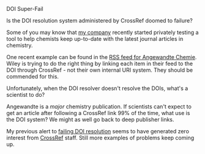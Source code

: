 DOI Super-Fail

Is the DOI resolution system administered by CrossRef doomed to failure?

Some of you may know that [my company]() recently started privately testing a tool to help chemists keep up-to-date with the latest journal articles in chemistry.

One recent example can be found in the [RSS feed for Angewandte Chemie](http://www3.interscience.wiley.com/rss/journal/26737). Wiley is trying to do the right thing by linking each item in their feed to the DOI through CrossRef - not their own internal URI system. They should be commended for this.

Unfortunately, when the DOI resolver doesn't resolve the DOIs, what's a scientist to do?

Angewandte is a *major* chemistry publication. If scientists can't expect to get an article after following a CrossRef link 99% of the time, what use is the DOI system? We might as well go back to deep publisher links.

My previous alert to [failing DOI resolution]() seems to have generated zero interest from [CrossRef]() staff. Still more examples of problems keep coming up.

